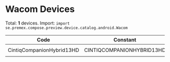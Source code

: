 # Wacom Devices

Total: **1** devices. Import: `import se.premex.compose.preview.device.catalog.android.Wacom`

| Code | Constant | Resolution | DPI | Compose Spec | Preview Usage |
|------|----------|------------|-----|-------------|---------------|
| CintiqCompanionHybrid13HD | CINTIQCOMPANIONHYBRID13HD | 1080x1920 | 160 | `spec:width=1080px,height=1920px,dpi=160` | `@Preview(device = Wacom.CINTIQCOMPANIONHYBRID13HD)` |

<!-- Generated automatically. Do not edit manually. -->
